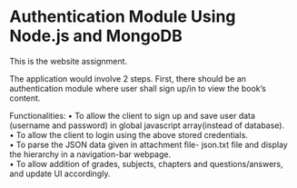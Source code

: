 # Authentication Module Using Node.js and MongoDB
This is the website assignment.

The application would involve 2 steps. First, there should be an authentication module where user shall sign up/in to view the book’s content.
 
Functionalities:
• To allow the client to sign up and save user data (username and password) in global javascript array(instead of database).
</br>
• To allow the client to login using the above stored credentials.
</br>
• To parse the JSON data given in attachment file- json.txt file and display the hierarchy in a navigation-bar webpage.
</br>
• To allow addition of grades, subjects, chapters and questions/answers, and update UI accordingly.
 
